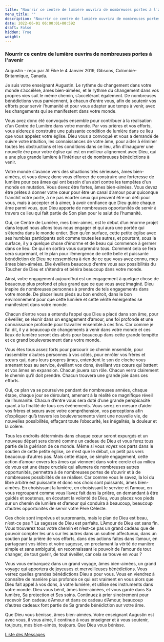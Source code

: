 ```yaml
---
title: "Nourrir ce centre de lumière ouvrira de nombreuses portes à l'avenir"
menu_title: ""
description: "Nourrir ce centre de lumière ouvrira de nombreuses portes à l'avenir"
date: 2022-06-01 06:00:01+00:592
draft: False
hidden: True
weight:
---
```

### Nourrir ce centre de lumière ouvrira de nombreuses portes à l'avenir

Augustin - reçu par Al Fike le 4 Janvier 2019, Gibsons, Colombie-Britannique, Canada.

Je suis votre enseignant Augustin. Le rythme du changement dans votre monde s’accélère, âmes bien-aimées, et le rythme du changement dans vos propres vies suit le même chemin, s’accélérant également. De nombreuses bénédictions vous parviennent, à chacun d’entre vous, afin de soutenir vos efforts pour servir l’humanité et pour vous adapter aux temps à venir, avec les changements qui se manifestent dans votre monde.

Vous avez donc été convoqués ensemble pour contribuer à la réalisation d’un Centre de Lumière dans votre monde. Par vos prières et vos efforts, vous aiderez à construire une puissante condition de lumière dans ce lieu que vous appelez votre église. Dieu vous a convoqué et vous a demandé de suivre votre intuition, les connaissances de votre âme, pour aider à éliminer toutes les obstructions et les conditions dans ce lieu, afin d’inaugurer une nouvelle ère pour votre église qui est en meilleur alignement avec Dieu, qui a une plus grande lumière à l’intérieur et de nombreuses bénédictions à venir.

Votre monde s'avance vers des situations très sérieuses, âmes bien-aimées, et vous devez donc vous efforcer de construire une forteresse de lumière pour ces âmes qui ont besoin d'un abri contre les tempêtes d'un monde en mutation. Vous devez être fortes, âmes bien-aimées. Vous devez être prêtes à donner votre cœur pour être un canal d’amour pour quiconque franchit votre porte, à ne pas écarter ceux qui peuvent être un défi pour vous, mais à accepter et à aimer, à avoir confiance que Dieu guide chaque âme parmi vous, que Dieu apporte de nombreuses opportunités de servir à travers ce lieu qui fait partie de Son plan pour le salut de l’humanité.

Oui, ce Centre de Lumière, mes bien-aimés, est le début d’un énorme projet dans lequel nous allons tous nous engager et qui aura une portée qui s’étendra dans le monde entier. Bien qu’en surface, cette petite église avec ses humbles participants soit comme toutes les autres, et pourtant, sous la surface, il y a quelque chose d’énorme et de beau qui commence à germer dans ce lieu. Ce qui en sortira vous surprendra tous. Comment cela se fera sera surprenant, et le plan pour l’émergence de cette belle et puissante bénédiction de Dieu ne ressemblera à rien de ce que vous avez connu, mes âmes bien-aimées. Elle éveillera beaucoup d’entre vous aux possibilités du Toucher de Dieu et s’étendra et bénira beaucoup dans votre monde.

Ainsi, votre engagement aujourd’hui est un engagement à quelque chose de beaucoup plus profond et plus grand que ce que vous avez imaginé. Dieu inspire de nombreuses personnes à prendre de tels engagements dans votre monde. De placer leurs pieds au bon endroit, dans le bon environnement pour que cette lumière et cette vérité émergentes se manifestent dans votre monde.

Chacun d’entre vous a entendu l’appel que Dieu a placé dans son âme, pour s’éveiller, se réunir dans un engagement d’amour, une foi profonde et une connaissance profonde pour travailler ensemble à ces fins. Car comme je l’ai dit, il y a beaucoup de changements à venir dans votre monde et ces lieux de lumière seront des abris pour beaucoup dans cette grande tempête et ce grand bouleversement dans votre monde.

Vous êtes tous assez forts pour parcourir ce chemin ensemble, pour rassembler d’autres personnes à vos côtés, pour enrôler vos frères et sœurs qui, dans leurs propres âmes, entendent le son de cloche vous amenant tous au service, éveillant vos dons, éveillant vos cœurs qui battent et vos âmes en expansion. Chacun jouera son rôle. Chacun verra clairement le chemin qu’il doit prendre. Chacun trouvera une grande joie dans ces efforts.

Oui, ce plan va se poursuivre pendant de nombreuses années, chaque étape, chaque jour se déroulant, amenant à la réalité ce magnifique réveil de l’humanité. Chacun d’entre vous sera doté d’une grande perspicacité quant à la finalité de tous ces événements. Vous serez en mesure d’aider vos frères et sœurs avec votre compréhension, vos perceptions afin d’expliquer qu’à travers les bouleversements vient une nouvelle vie, de nouvelles possibilités, effaçant toute l’obscurité, les inégalités, la douleur et la colère.

Tous les endroits déterminés dans chaque cœur seront expurgés et un nouveau départ sera donné comme un cadeau de Dieu et vous ferez tous partie de la guérison de ce monde. Même si vous voyez vos parts dans le soutien de cette petite église, ce n’est que le début, un petit pas vers beaucoup d’autres pas. Mais cette étape, ce simple engagement, cette action d’amour envers les âmes qui viennent dans votre cercle et au milieu de vous est une étape cruciale qui allumera de nombreuses autres opportunités, permettra à de nombreuses portes de s’ouvrir et à de nombreuses possibilités de se réaliser. Car comme vous le savez, la loi du libre arbitre est puissante et donc vos choix sont puissants, âmes bien-aimées. En choisissant la lumière, en choisissant le service et l’amour, en vous regroupant comme vous l’avez fait dans la prière, en demandant à être guidés et soutenus, en écoutant la volonté de Dieu, vous placez vos pieds sur un chemin de lumière et d’amour qui conduira à beaucoup, beaucoup d’autres opportunités de servir votre Père Céleste.

Ces choix sont imprévus et surprenants, mais le plan de Dieu est beau, n’est-ce pas ? La sagesse de Dieu est parfaite. L’Amour de Dieu est sans fin. Vous trouverez tous votre chemin et n’est-ce pas un grand cadeau que de pouvoir compter les uns sur les autres dans un soutien affectueux, dans un soutien par la prière de vos efforts, dans des actions faites dans l’amour, en partageant vos idées et votre sagesse, en proclamant la vérité de manière simple et sans ambiguïté, en reconnaissant le pouvoir de l’amour de tout changer, de tout guérir, de tout éveiller, car cela se trouve en vous ?

Vous vous embarquez dans un grand voyage, âmes bien-aimées, un grand voyage qui apportera de joyeuses et merveilleuses bénédictions. Vous verrez quelles grandes bénédictions Dieu a pour vous. Vous en viendrez à connaître de manière plus profonde ce qui est vraiment en vous alors que Dieu fait appel à vos dons, à votre lumière, et utilise ses instruments dans votre monde. Dieu vous bénit, âmes bien-aimées, et vous garde dans Sa lumière, Sa protection et Ses soins. Continuez à prier sincèrement pour recevoir Son cadeau d’Amour et dans ce cadeau d’Amour, beaucoup d’autres cadeaux font partie de Sa grande bénédiction sur votre âme.

Que Dieu vous bénisse, âmes bien-aimées. Votre enseignant Augustin est avec vous, il vous aime, il continue à vous enseigner et à vous soutenir, toujours, mes bien-aimés, toujours. Que Dieu vous bénisse.

[Liste des Messages](/fr-contemporary-messages/fr-contemporary-messages-by-date-order/fr-contemporary-messages-2019)